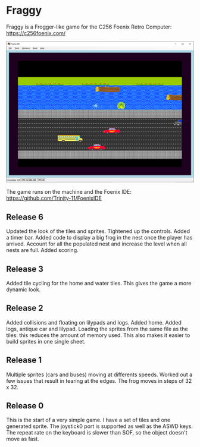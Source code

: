 # Fraggy
Fraggy is a Frogger-like game for the C256 Foenix Retro Computer: https://c256foenix.com/

![Screenshot](https://github.com/dtremblay/fraggy/blob/master/fraggy.png)

The game runs on the machine and the Foenix IDE: https://github.com/Trinity-11/FoenixIDE

Release 6
---------
Updated the look of the tiles and sprites.
Tightened up the controls.
Added a timer bar.
Added code to display a big frog in the nest once the player has arrived.
Account for all the populated nest and increase the level when all nests are full.
Added scoring.

Release 3
---------
Added tile cycling for the home and water tiles.  This gives the game a more dynamic look.

Release 2
---------
Added collisions and floating on lilypads and logs.
Added home.
Added logs, antique car and lilypad.
Loading the sprites from the same file as the tiles: this reduces the amount of memory used. 
This also makes it easier to build sprites in one single sheet.

Release 1
---------
Multiple sprites (cars and buses) moving at differents speeds.
Worked out a few issues that result in tearing at the edges.
The frog moves in steps of 32 x 32.

Release 0
---------
This is the start of a very simple game.  I have a set of tiles and one generated sprite.
The joystick0 port is supported as well as the ASWD keys. The repeat rate on the keyboard is slower than SOF, so the object doesn't move as fast.
